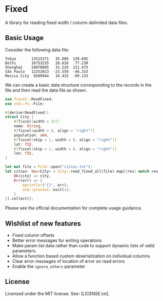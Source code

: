 # Fixed

A library for reading fixed width / column delimited data files.

## Basic Usage

Consider the following data file:
```text
Tokyo       13515271   35.689  139.692
Delhi       16753235   28.610   77.230
Shanghai    24870895   31.229  121.475
São Paulo   12252023  -23.550  -46.333
Mexico City  9209944   19.433  -99.133
```

We can create a basic data structure corresponding to the records in the file
and then read the data file as shown.

```rust
use fixcol::ReadFixed;
use std::fs::File;

#[derive(ReadFixed)]
struct City {
    #[fixcol(width = 12)]
    name: String,
    #[fixcol(width = 8, align = "right")]
    population: u64,
    #[fixcol(skip = 1, width = 8, align = "right")]
    lat: f32,
    #[fixcol(skip = 1, width = 8, align = "right")]
    lon: f32,
}

let mut file = File::open("cities.txt");
let cities: Vec<City> = City::read_fixed_all(file).map(|res| match res {
    Ok(city) => city,
    Err(err) => {
        eprintln!("{}", err);
        std::process::exit(1);
    }
}).collect();
```

Please see the official documentation for complete usage guidance.

 <!-- 
 
  TODO: need test coverage for:
  require `Left` and `Right` aligned text columns to not overflow in strict mode

  TODO: need test coverage for:
  error on overflow on write (esp. integers)
  -->


## Wishlist of new features

 - Fixed column offsets
 - Better error messages for writing operations
 - Make param list data rather than code to support dynamic lists of
   valid parameters.
 - Allow a function based custom deserialization on individual columns
 - Clear error messages of location of error on read errors
 - Enable the `ignore_others` parameter

## License

Licensed under the MIT license. See: [LICENSE.txt].
